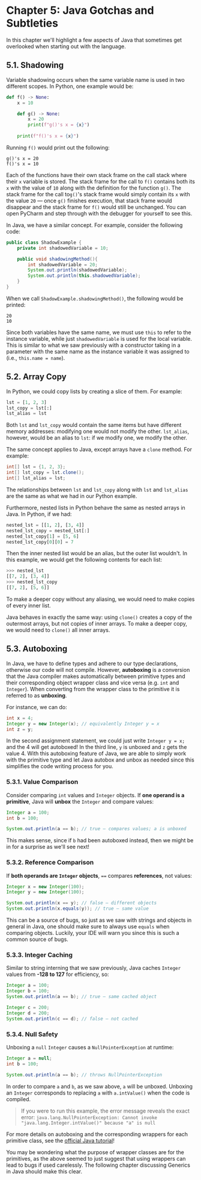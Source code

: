 # Chapter 5: Java Gotchas and Subtleties

In this chapter we'll highlight a few aspects of Java that sometimes get overlooked
when starting out with the language.

## 5.1. Shadowing
Variable shadowing occurs when the same variable name is used in two different scopes.
In Python, one example would be:

```python
def f() -> None:
    x = 10

    def g() -> None:
        x = 20
        print(f"g()'s x = {x}")
    
    print(f"f()'s x = {x}")
```

Running `f()` would print out the following:
```
g()'s x = 20
f()'s x = 10
```

Each of the functions have their own stack frame on the call stack where
their `x` variable is stored.
The stack frame for the call to `f()` contains both its `x` with the value
of `10` along with the definition for the function `g()`.
The stack frame for the call to`g()`'s stack frame would simply contain its
`x` with the value `20` — once `g()` finishes execution, that stack frame
would disappear and the stack frame for `f()` would still be unchanged.
You can open PyCharm and step through with the debugger for yourself to see this.

In Java, we have a similar concept. For example, consider the following code:
```java
public class ShadowExample {
    private int shadowedVariable = 10;

    public void shadowingMethod(){
        int shadowedVariable = 20;
        System.out.println(shadowedVariable);
        System.out.println(this.shadowedVariable);
    }
}
```

When we call `ShadowExample.shadowingMethod()`, the following would be printed:
```
20
10
```

Since both variables have the same name, we must use `this` to refer to the
instance variable, while just `shadowedVariable` is used for the local variable.
This is similar to what we saw previously with a constructor taking in a parameter
with the same name as the instance variable it was assigned to (i.e., `this.name = name`).

## 5.2. Array Copy
In Python, we could copy lists by creating a slice of them. For example:
```python
lst = [1, 2, 3]
lst_copy = lst[:]
lst_alias = lst
```

Both `lst` and `lst_copy` would contain the same items but have different
memory addresses: modifying one would not modify the other. `lst_alias`,
however, would be an alias to `lst`: if we modify one, we modify the other.

The same concept applies to Java, except arrays have a `clone` method. For example:
```java
int[] lst = {1, 2, 3};
int[] lst_copy = lst.clone();
int[] lst_alias = lst;
```

The relationships between `lst` and `lst_copy` along with `lst` and `lst_alias`
are the same as what we had in our Python example.

Furthermore, nested lists in Python behave the same as nested arrays in Java.
In Python, if we had:
```python
nested_lst = [[1, 2], [3, 4]]
nested_lst_copy = nested_lst[:]
nested_lst_copy[1] = [5, 6]
nested_lst_copy[0][0] = 7
```

Then the inner nested list would be an alias, but the outer list wouldn't.
In this example, we would get the following contents for each list:
```python
>>> nested_lst
[[7, 2], [3, 4]]
>>> nested_lst_copy
[[7, 2], [5, 6]]
```
To make a deeper copy without any aliasing, we would need to make copies of
every inner list.

Java behaves in exactly the same way: using `clone()` creates a copy of the
outermost arrays, but not copies of inner arrays. To make a deeper copy,
we would need to `clone()` all inner arrays.

## 5.3. Autoboxing
In Java, we have to define types and adhere to our type declarations,
otherwise our code will not compile. However, **autoboxing** is a conversion
that the Java compiler makes automatically between primitive types and their
corresponding object wrapper class and vice versa (e.g. `int` and `Integer`).
When converting from the wrapper class to the primitive it is referred to
as **unboxing**.

For instance, we can do:
```java
int x = 4;
Integer y = new Integer(x); // equivalently Integer y = x
int z = y;
```

In the second assignment statement, we could just write
`Integer y = x;` and the 4 will get autoboxed! In the third line,
`y` is unboxed and `z` gets the value 4.
With this autoboxing feature of Java, we are able to simply work with
the primitive type and let Java autobox and unbox as needed since this
simplifies the code writing process for you.

### 5.3.1. Value Comparison
Consider comparing `int` values and `Integer` objects.
If **one operand is a primitive**, Java will **unbox** the `Integer`
and compare values:

```java
Integer a = 100;
int b = 100;

System.out.println(a == b); // true — compares values; a is unboxed
```

This makes sense, since if `b` had been autoboxed instead, then
we might be in for a surprise as we'll see next!

### 5.3.2. Reference Comparison
If **both operands are `Integer` objects**, `==` compares **references**,
not values:

```java
Integer x = new Integer(100);
Integer y = new Integer(100);

System.out.println(x == y); // false — different objects
System.out.println(x.equals(y)); // true — same value
```

This can be a source of bugs, so just as we saw with strings and objects
in general in Java, one should make sure to always use `equals` when
comparing objects. Luckily, your IDE will warn you since this is such a common
source of bugs.

### 5.3.3. Integer Caching
Similar to string interning that we saw previously,
Java caches `Integer` values from **-128 to 127** for efficiency, so:

```java
Integer a = 100;
Integer b = 100;
System.out.println(a == b); // true — same cached object

Integer c = 200;
Integer d = 200;
System.out.println(c == d); // false — not cached
```

### 5.3.4. Null Safety
Unboxing a `null` `Integer` causes a `NullPointerException` at runtime:

```java
Integer a = null;
int b = 100;

System.out.println(a == b); // throws NullPointerException
```

In order to compare `a` and `b`, as we saw above, `a` will be unboxed.
Unboxing an `Integer` corresponds to replacing `a` with `a.intValue()`
when the code is compiled.

> If you were to run this example, the error message reveals the exact error:
> `java.lang.NullPointerException: Cannot invoke "java.lang.Integer.intValue()"
> because "a" is null`

For more details on autoboxing and the corresponding wrappers for each
primitive class, see the
[official Java tutorial](https://docs.oracle.com/javase/tutorial/java/data/autoboxing.html)!

You may be wondering what the purpose of wrapper classes are for the primitives,
as the above seemed to just suggest that using wrappers can lead to bugs if
used carelessly. The following chapter discussing Generics in Java should make this clear.

